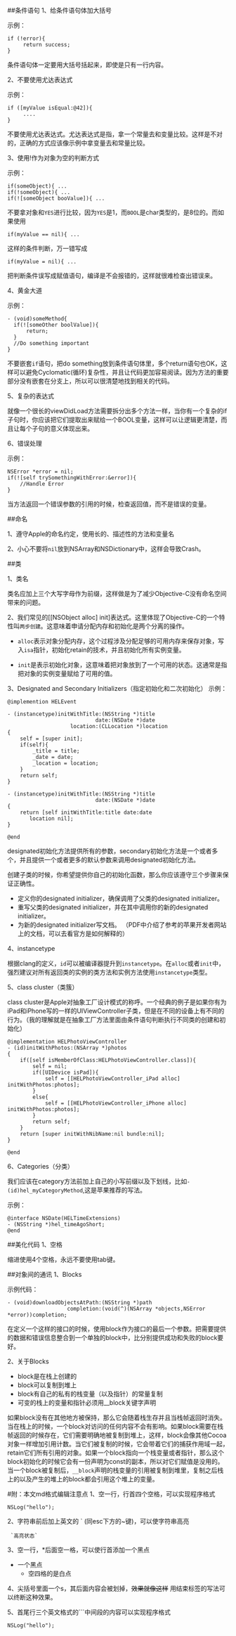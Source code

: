 ##条件语句
1、给条件语句体加大括号

示例：

    if (!error){
         return success;
    }

条件语句体一定要用大括号括起来，即使是只有一行内容。

2、不要使用尤达表达式

示例：

    if ([myValue isEqual:@42]){
         ....
    }
不要使用尤达表达式。尤达表达式是指，拿一个常量去和变量比较。这样是不对的，正确的方式应该像示例中拿变量去和常量比较。

3、使用!作为对象为空的判断方式

示例：

    if(someObject){ ...
    if(!someObject){ ...
    if(![someObject booValue]){ ...
    
不要拿对象和`YES`进行比较，因为`YES`是1，而`BOOL`是char类型的，是8位的。而如果使用

    if(myValue == nil){ ...
    
这样的条件判断，万一错写成

    if(myValue = nil){ ...
把判断条件误写成赋值语句，编译是不会报错的，这样就很难检查出错误来。

4、黄金大道

示例：

    - (void)someMethod{
      if(![someOther boolValue]){
          return;
      }
      //Do something important
    }
不要嵌套`if`语句，把do something放到条件语句体里，多个return语句也OK，这样可以避免Cyclomatic(循环)复杂性，并且让代码更加容易阅读。因为方法的重要部分没有嵌套在分支上，所以可以很清楚地找到相关的代码。

5、复杂的表达式

就像一个很长的viewDidLoad方法需要拆分出多个方法一样，当你有一个复杂的if子句时，你应该把它们提取出来赋给一个BOOL变量，这样可以让逻辑更清楚，而且让每个子句的意义体现出来。

6、错误处理

示例：

    NSError *error = nil;
    if(![self trySomethingWithError:&error]){
        //Handle Error
    }
当方法返回一个错误参数的引用的时候，检查返回值，而不是错误的变量。

##命名

1、遵守Apple的命名约定，使用长的、描述性的方法和变量名

2、小心不要将`nil`放到NSArray和NSDictionary中，这样会导致Crash。

##类

1、类名

类名应加上三个大写字母作为前缀，这样做是为了减少Objective-C没有命名空间带来的问题。

2、我们常见的[[NSObject alloc] init]表达式。这里体现了Objective-C的一个特性叫`两步创建`。这意味着申请分配内存和初始化是两个分离的操作。

* `alloc`表示对象分配内存，这个过程涉及分配足够的可用内存来保存对象，写入`isa`指针，初始化retain的技术，并且初始化所有实例变量。

* `init`是表示初始化对象，这意味着把对象放到了一个可用的状态。这通常是指把对象的实例变量赋给了可用的值。

3、Designated and Secondary Initializers（指定初始化和二次初始化）
示例：

    @implemention HELEvent
    
    - (instancetype)initWithTitle:(NSString *)title
 	        			    	date:(NSDate *)date
 	   			    	location:(CLLocation *)location
    {
        self = [super init];
        if(self){
            _title = title;
            _date = date;
            _location = location;
        }
        return self;
    }
    
    - (instancetype)initWithTitle:(NSString *)title
 	        			    	date:(NSDate *)date
    {
        return [self initWithTitle:title date:date 
           location nil];
    }
    
    @end
    
designated初始化方法提供所有的参数，secondary初始化方法是一个或者多个，并且提供一个或者更多的默认参数来调用designated初始化方法。

创建子类的时候，你希望提供你自己的初始化函数，那么你应该遵守三个步骤来保证正确性。

 * 定义你的designated initializer，确保调用了父类的designated initializer。
 * 重写父类的designated initializer，并在其中调用你的新的designated initializer。
 * 为新的designated initializer写文档。
（PDF中介绍了参考的苹果开发者网站上的文档，可以去看官方是如何解释的）

4、instancetype

根据clang的定义，`id`可以被编译器提升到`instancetype`。在`alloc`或者`init`中，强烈建议对所有返回类的实例的类方法和实例方法使用`instancetype`类型。

5、class cluster（类簇）

class cluster是Apple对抽象工厂设计模式的称呼。一个经典的例子是如果你有为iPad和iPhone写的一样的UIViewController子类，但是在不同的设备上有不同的行为。（我的理解就是在抽象工厂方法里面由条件语句判断执行不同类的创建和初始化）

    @implementation HELPhotoViewController
    - (id)initWithPhotos:(NSArray *)photos
    {
        if([self isMemberOfClass:HELPhotoViewController.class]){
            self = nil;
            if([UIDevice isPad]){
                self = [[HELPhotoViewController_iPad alloc] initWithPhotos:photos];
            }
            else{
                self = [[HELPhotoViewController_iPhone alloc] initWithPhotos:photos];
            }
            return self;
        }
        return [super initWithNibName:nil bundle:nil];
    }
    
    @end

6、Categories（分类）

我们应该在category方法前加上自己的小写前缀以及下划线，比如`- (id)hel_myCategoryMethod`,这是苹果推荐的写法。

示例：

    @interface NSDate(HELTimeExtensions)
    - (NSString *)hel_timeAgoShort;
    @end

##美化代码
1、空格

缩进使用4个空格，永远不要使用tab键。

##对象间的通讯
1、Blocks

示例代码：

    - (void)downloadObjectsAtPath:(NSString *)path
                       completion:(void(^)(NSArray *objects,NSError *error))completion;

在定义一个这样的接口的时候，使用block作为接口的最后一个参数。把需要提供的数据和错误信息整合到一个单独的block中，比分别提供成功和失败的block要好。

2、关于Blocks

* block是在栈上创建的
* block可以复制到堆上
* block有自己的私有的栈变量（以及指针）的常量复制
* 可变的栈上的变量和指针必须用__block关键字声明

如果block没有在其他地方被保持，那么它会随着栈生存并且当栈帧返回时消失。当在栈上的时候，一个block对访问的任何内容不会有影响。如果block需要在栈帧返回的时候存在，它们需要明确地被复制到堆上，这样，block会像其他Cocoa对象一样增加引用计数。当它们被复制的时候，它会带着它们的捕获作用域一起，retain它们所有引用的对象。如果一个block指向一个栈变量或者指针，那么这个block初始化的时候它会有一份声明为const的副本，所以对它们赋值是没用的。当一个block被复制后，`__block`声明的栈变量的引用被复制到堆里，复制之后栈上的以及产生的堆上的block都会引用这个堆上的变量。



#附：本文md格式编辑注意点
1、空一行，行首四个空格，可以实现程序格式

    NSLog("hello");

2、字符串前后加上英文的 ` (同esc下方的~键)，可以使字符串高亮
     
     `高亮状态`
     
3、空一行，*后面空一格，可以使行首添加一个黑点

* 一个黑点
    * 空四格的是白点

4、尖括号里面一个s，其后面内容会被划掉，<s>效果就像这样</s>
用结束标签的写法可以终断这种效果。


5、首尾行三个英文格式的```中间段的内容可以实现程序格式

```
NSLog("hello");
```






